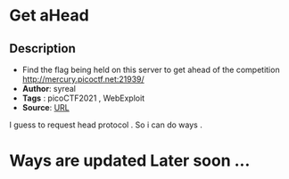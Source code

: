 # Get aHead

## Description
- Find the flag being held on this server to get ahead of the competition http://mercury.picoctf.net:21939/
- **Author**: syreal
- **Tags**  : picoCTF2021 , WebExploit
- **Source**: [URL](http://mercury.picoctf.net:21939/)

I guess to request  head protocol . So i can do ways .

# Ways are updated Later soon ...

<!--ins>Way - 1</ins> :
- Checking out [Burp Suite](), one of it's main abilities it to intercept and modify requests.

<ins>Way - 2</ins> :
- Now by inspecting the webpage, we get something that looks like this
- From here we see that the method that was used for Red was "GET" and for Blue was "POST". We can do more research on these, as they are different HTTP requests. Check out this webpage

-It makes sense, as we figured earlier that Burp Suite can intercept and change requests. Looking through the list, we see that the second request method is "HEAD" which seems quite familiar. If we look back at the challenge title "Get aHead", the word Head stands out, probably referring to the HTTP Request method "HEAD".

After opening up the app (it download as an app), choose the "request" option and create a folder. Feel free to name it whatever you like. From there, insert the website link into the "Enter request url" bar, change the method to "HEAD" and then click send. Now, don't forget to click into the "Headers" tab below, to find the flag! -->
